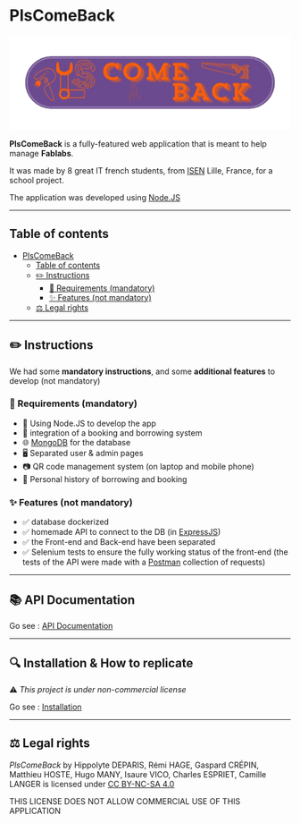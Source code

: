 # PlsComeBack

![Logo of PlsComeBack](./logo.png)

**PlsComeBack** is a fully-featured web application
that is meant to help manage **Fablabs**.

It was made by 8 great IT french students, from
[ISEN](https://www.junia.com/fr/junia/programme-grande-ecole-isen/)
Lille, France, for a school project.

The application was developed using [Node.JS](https://nodejs.org/)
___

## Table of contents

<!--toc:start-->
- [PlsComeBack](#plscomeback)
  - [Table of contents](#table-of-contents)
  - [✏️ Instructions](#️-instructions)
    - [🧰 Requirements (mandatory)](#-requirements-mandatory)
    - [✨ Features (not mandatory)](#-features-not-mandatory)
  - [⚖️ Legal rights](#️-legal-rights)
<!--toc:end-->

___

## ✏️ Instructions

We had some **mandatory instructions**,
and some **additional features** to develop (not mandatory)

### 🧰 Requirements (mandatory)

- 🧩 Using Node.JS to develop the app
- 📅 integration of a booking and borrowing system
- 🌐 [MongoDB](https://www.mongodb.com/) for the database
- 🖥 Separated user & admin pages
- 📷 QR code management system (on laptop and mobile phone)
- 📖 Personal history of borrowing and booking

### ✨ Features (not mandatory)

- ✅ database dockerized
- ✅ homemade API to connect to the DB (in [ExpressJS](https://expressjs.com))
- ✅ the Front-end and Back-end have been separated
- ✅ Selenium tests to ensure the fully working status of the front-end
(the tests of the API were made with a
[Postman](https://www.postman.com/) collection of requests)

___
## 📚 API Documentation

Go see : [API Documentation](./API.md)

___
## 🔍 Installation & How to replicate
⚠️ _This project is under non-commercial license_

Go see : [Installation](./Installation.md)

___

## ⚖️ Legal rights

*PlsComeBack* by Hippolyte DEPARIS, Rémi HAGE, Gaspard CRÉPIN,
Matthieu HOSTE, Hugo MANY, Isaure VICO, Charles ESPRIET,
Camille LANGER is licensed under [CC BY-NC-SA 4.0](./licence.txt)

THIS LICENSE DOES NOT ALLOW COMMERCIAL USE OF THIS APPLICATION
